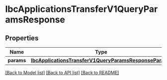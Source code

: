 # IbcApplicationsTransferV1QueryParamsResponse

## Properties
Name | Type | Description | Notes
------------ | ------------- | ------------- | -------------
**params** | [**IbcApplicationsTransferV1QueryParamsResponseParams**](IbcApplicationsTransferV1QueryParamsResponseParams.md) |  | [optional] 

[[Back to Model list]](../README.md#documentation-for-models) [[Back to API list]](../README.md#documentation-for-api-endpoints) [[Back to README]](../README.md)

